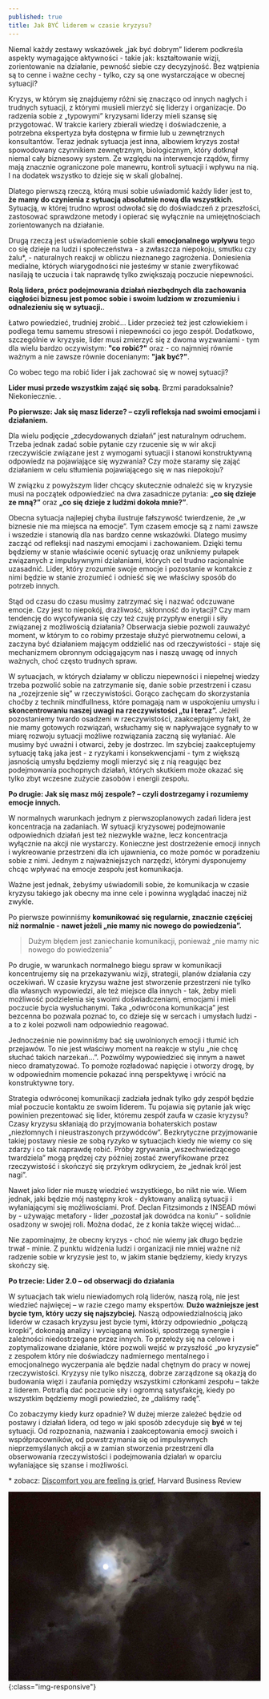 ```yaml
---
published: true
title: Jak BYĆ liderem w czasie kryzysu?
---
```



Niemal każdy zestawy wskazówek „jak być dobrym” liderem podkreśla aspekty wymagające aktywności - takie jak: kształtowanie wizji, zorientowanie na działanie, pewność siebie czy decyzyjność.
Bez wątpienia są to cenne i ważne cechy - tylko, czy są one wystarczające w obecnej sytuacji? 

Kryzys, w którym się znajdujemy różni się znacząco od innych nagłych i trudnych sytuacji, z którymi musieli mierzyć się liderzy i organizacje. Do radzenia sobie z „typowymi” kryzysami liderzy mieli szansę się przygotować. W trakcie kariery zbierali wiedzę i doświadczenie, a potrzebna ekspertyza była dostępna w firmie lub u zewnętrznych konsultantów. Teraz jednak sytuacja jest inna, albowiem kryzys został spowodowany czynnikiem  zewnętrznym, biologicznym, który dotknął niemal cały biznesowy system. Ze względu na interwencje rządów, firmy mają znacznie ograniczone pole manewru, kontroli sytuacji i wpływu na nią. I na dodatek wszystko to dzieje się w skali globalnej.

Dlatego pierwszą rzeczą, którą musi sobie uświadomić każdy lider jest to, **że mamy do czynienia z sytuacją absolutnie nową dla wszystkich**. Sytuacją, w której trudno wprost odwołać się do doświadczeń z przeszłości, zastosować sprawdzone metody i opierać się wyłącznie na umiejętnościach zorientowanych na działanie.

Drugą rzeczą jest uświadomienie sobie skali **emocjonalnego wpływu** tego co się dzieje na ludzi i społeczeństwa - a zwłaszcza niepokoju, smutku czy żalu\*, - naturalnych reakcji w obliczu nieznanego zagrożenia. Doniesienia medialne, których wiarygodności nie jesteśmy w stanie zweryfikować nasilają te uczucia i tak naprawdę tylko zwiększają poczucie niepewności.

**Rolą lidera, prócz podejmowania działań niezbędnych dla zachowania ciągłości biznesu jest pomoc sobie i swoim ludziom w zrozumieniu i odnalezieniu się w sytuacji.**.

Łatwo powiedzieć, trudniej zrobić… 
Lider przecież też jest człowiekiem i podlega temu samemu stresowi i niepewności co jego zespół.
Dodatkowo, szczególnie w kryzysie, lider musi zmierzyć się z dwoma wyzwaniami - tym dla wielu bardzo oczywistym: **"co robić?"** oraz - co najmniej równie ważnym a nie zawsze równie docenianym: **"jak być?"**.

Co wobec tego ma robić lider i jak zachować się w nowej sytuacji?

**Lider musi przede wszystkim zająć się sobą.** Brzmi paradoksalnie? Niekoniecznie.
.

**Po pierwsze: Jak się masz liderze? – czyli refleksja nad swoimi emocjami i działaniem.**

Dla wielu podjęcie „zdecydowanych działań” jest naturalnym odruchem. Trzeba jednak zadać sobie pytanie czy rzucenie się w wir akcji rzeczywiście związane jest z wymogami sytuacji i stanowi konstruktywną odpowiedz na pojawiające się wyzwania? Czy może staramy się zająć działaniem w celu stłumienia pojawiającego się w nas niepokoju?

W związku z powyższym lider chcący skutecznie odnaleźć się w kryzysie musi na początek odpowiedzieć na dwa zasadnicze pytania: **„co się dzieje ze mną?”** oraz **„co się dzieje z ludźmi dokoła mnie?”**.

Obecna sytuacja najlepiej chyba ilustruje fałszywość twierdzenie, że „w biznesie nie ma miejsca na emocje”. Tym czasem emocje są z nami zawsze i wszedzie i stanowią dla nas bardzo cenne wskazówki.
Dlatego musimy zacząć od refleksji nad naszymi emocjami i zachowaniem. Dzięki temu będziemy w stanie właściwie ocenić sytuację oraz unikniemy pułapek związanych z impulsywnymi działaniami, których cel trudno racjonalnie uzasadnić.
Lider, który zrozumie swoje emocje i pozostanie w kontakcie z nimi będzie w stanie zrozumieć i odnieść się we właściwy sposób do potrzeb innych.

Stąd od czasu do czasu musimy zatrzymać się i nazwać odczuwane emocje. Czy jest to niepokój, drażliwość, skłonność do irytacji? Czy mam tendencję do wycofywania się czy też czuję przypływ energii i siły związanej z możliwością działania?
Obserwacja siebie pozwoli zauważyć moment, w którym to co robimy przestaje służyć pierwotnemu celowi, a zaczyna być działaniem mającym oddzielić nas od rzeczywistości - staje się mechanizmem obronnym odciągającym nas i naszą uwagę od innych ważnych, choć często trudnych spraw.

W sytuacjach, w których działamy w obliczu niepewności i niepełnej wiedzy trzeba pozwolić sobie na zatrzymanie się, danie sobie przestrzeni i czasu na „rozejrzenie się” w rzeczywistości. 
Gorąco zachęcam do skorzystania choćby z technik mindfullness, które pomagają nam w uspokojeniu umysłu i **skoncentrowaniu naszej uwagi na rzeczywistości „tu i teraz”.** Jeżeli pozostaniemy twardo osadzeni w rzeczywistości, zaakceptujemy fakt, że nie mamy gotowych rozwiązań, wsłuchamy się w napływające sygnały to w miarę rozwoju sytuacji możliwe rozwiązania zaczną się wyłaniać. Ale musimy być uważni i otwarci, żeby je dostrzec.
Im szybciej zaakceptujemy sytuację taką jaka jest - z ryzykami i konsekwencjami - tym z większą jasnością umysłu będziemy mogli mierzyć się z nią reagując bez podejmowania pochopnych działań, których skutkiem może okazać się tylko zbyt wczesne zużycie zasobów i energii zespołu.

**Po drugie: Jak się masz mój zespole?  – czyli dostrzegamy i rozumiemy emocje innych.**

W normalnych warunkach jednym z pierwszoplanowych zadań lidera jest koncentracja na zadaniach. W sytuacji kryzysowej podejmowanie odpowiednich działań jest też niezwykle ważne, lecz koncentracja wyłącznie na akcji nie wystarczy. Konieczne jest dostrzeżenie emocji innych i wykreowanie przestrzeni dla ich ujawnienia, co może pomóc w poradzeniu sobie z nimi. Jednym z najważniejszych narzędzi, którymi dysponujemy chcąc wpływać na emocje zespołu jest komunikacja.

Ważne jest jednak, żebyśmy uświadomili sobie, że komunikacja w czasie kryzysu takiego jak obecny ma inne cele i powinna wyglądać inaczej niż zwykle.

Po pierwsze powinniśmy **komunikować się regularnie, znacznie częściej niż normalnie - nawet jeżeli „nie mamy nic nowego do powiedzenia”.**

>Dużym błędem jest zaniechanie komunikacji, ponieważ „nie mamy nic nowego do powiedzenia”

Po drugie, w warunkach normalnego biegu spraw w komunikacji koncentrujemy się na przekazywaniu wizji, strategii, planów działania czy oczekiwań. W czasie kryzysu ważne jest stworzenie  przestrzeni nie tylko dla własnych  wypowiedzi, ale też miejsce dla innych - tak, żeby mieli możliwość podzielenia się swoimi doświadczeniami, emocjami i mieli poczucie bycia wysłuchanymi.
Taka „odwrócona komunikacja” jest bezcenna bo pozwala poznać to, co dzieje się w sercach i umysłach ludzi - a to z kolei pozwoli nam odpowiednio reagować.

Jednocześnie nie powinniśmy bać się uwolnionych emocji i tłumić ich przejawów.
To nie jest właściwy moment na reakcje w stylu „nie chcę słuchać takich narzekań…”. Pozwólmy wypowiedzieć się innym a nawet nieco dramatyzować. To pomoże rozładować napięcie i otworzy drogę, by w odpowiednim momencie pokazać inną perspektywę i wrócić na konstruktywne tory.

Strategia odwróconej komunikacji zadziała jednak tylko gdy zespół będzie miał  poczucie kontaktu ze swoim liderem. Tu pojawia się pytanie jak więc powinien prezentować się lider, któremu zespół zaufa w czasie kryzysu? 
Czasy kryzysu skłaniają do przyjmowania bohaterskich postaw „niezłomnych i nieustraszonych przywódców”. Bezkrytyczne przyjmowanie takiej postawy niesie ze sobą ryzyko w sytuacjach kiedy nie wiemy co się zdarzy i co tak naprawdę robić. Próby zgrywania „wszechwiedzącego twardziela” mogą prędzej czy później zostać zweryfikowane przez rzeczywistość i skończyć się przykrym odkryciem, że „jednak król jest nagi”.

Nawet jako lider nie muszę wiedzieć wszystkiego, bo nikt nie wie. Wiem jednak, jaki będzie mój następny krok - dyktowany analizą sytuacji i wyłaniającymi się możliwościami.
Prof. Declan Fitzsimonds z INSEAD mówi by - używając metafory - lider „pozostał jak dowódca na koniu” - solidnie osadzony w swojej roli. Można dodać, że z konia także  więcej widać…

Nie zapominajmy, że obecny kryzys - choć nie wiemy jak długo będzie trwał - minie. Z punktu widzenia ludzi i organizacji nie mniej ważne niż radzenie sobie w kryzysie jest to, w jakim stanie będziemy, kiedy kryzys skończy się.

**Po trzecie: Lider 2.0 – od obserwacji do działania**

W sytuacjach tak wielu niewiadomych rolą liderów, naszą rolą, nie jest wiedzieć najwięcej – w razie czego mamy ekspertów. **Dużo ważniejsze jest bycie tym, który uczy się najszybciej.** Naszą odpowiedzialnością jako liderów w czasach kryzysu jest bycie tymi, którzy odpowiednio „połączą kropki”, dokonają analizy i wyciąganą wnioski, spostrzegą synergie i zależności niedostrzegane przez innych. To przełoży się na celowe i zoptymalizowane działanie, które pozwoli wejść w przyszłość „po kryzysie” z zespołem który nie doświadczy nadmiernego mentalnego i emocjonalnego wyczerpania ale będzie nadal chętnym do pracy w nowej rzeczywistości. Kryzysy nie tylko niszczą, dobrze zarządzone są okazją do budowania więzi i zaufania pomiędzy wszystkimi członkami zespołu – także z liderem. Potrafią dać poczucie siły i ogromną satysfakcję, kiedy po wszystkim będziemy mogli powiedzieć, że „daliśmy radę”. 

Co zobaczymy kiedy kurz opadnie? W dużej mierze zależeć będzie od postawy i działań lidera, od tego w jaki sposób zdecyduje się **być** w tej sytuacji. Od rozpoznania, nazwania i zaakceptowania emocji swoich i współpracowników, od powstrzymania się od impulsywnych nieprzemyślanych akcji a w zamian  stworzenia przestrzeni dla obserwowania rzeczywistości i podejmowania działań w oparciu wyłaniające się szanse i możliwości.


\*  zobacz: [Discomfort you are feeling is grief](https://hbr.org/2020/03/that-discomfort-youre-feeling-is-grief?autocomplete=true), Harvard Business Review

![moon](/assets/images/moon.jpg){:class="img-responsive"}
